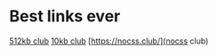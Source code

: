 # Best links ever
<a href="https://512kb.club/">512kb club</a>
<a href="https://10kbclub.com/">10kb club</a>
[https://nocss.club/](nocss club)
